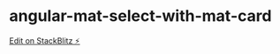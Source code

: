 # angular-mat-select-with-mat-card

[Edit on StackBlitz ⚡️](https://stackblitz.com/edit/angular-mat-select-with-mat-card)